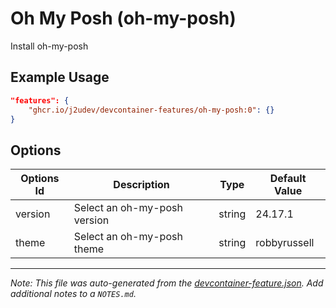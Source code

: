 
# Oh My Posh (oh-my-posh)

Install oh-my-posh

## Example Usage

```json
"features": {
    "ghcr.io/j2udev/devcontainer-features/oh-my-posh:0": {}
}
```

## Options

| Options Id | Description | Type | Default Value |
|-----|-----|-----|-----|
| version | Select an oh-my-posh version | string | 24.17.1 |
| theme | Select an oh-my-posh theme | string | robbyrussell |



---

_Note: This file was auto-generated from the [devcontainer-feature.json](devcontainer-feature.json).  Add additional notes to a `NOTES.md`._
